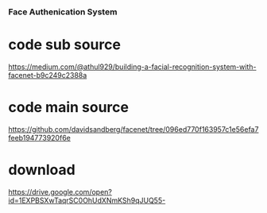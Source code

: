 ### Face Authenication System

# code sub source
https://medium.com/@athul929/building-a-facial-recognition-system-with-facenet-b9c249c2388a

# code main source
https://github.com/davidsandberg/facenet/tree/096ed770f163957c1e56efa7feeb194773920f6e

# download
https://drive.google.com/open?id=1EXPBSXwTaqrSC0OhUdXNmKSh9qJUQ55-